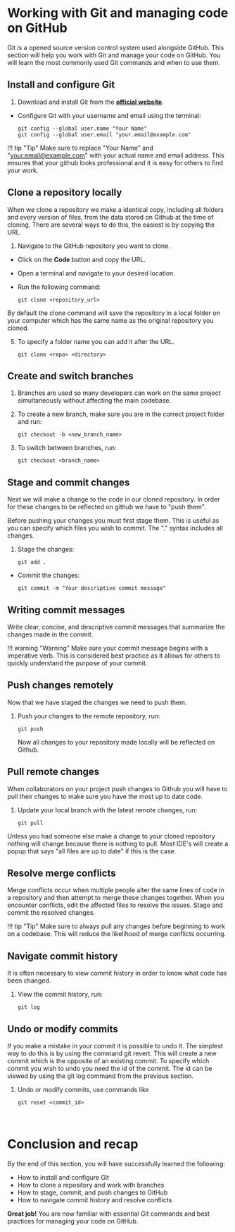 # Working with Git and managing code on GitHub

Git is a opened source version control system used alongside GitHub. This section will help you work with Git and manage your code on GitHub. You will learn the most commonly used Git commands and when to use them.

## Install and configure Git

1. Download and install Git from the [**official website**](https://git-scm.com/downloads).
- Configure Git with your username and email using the terminal:

    ```git
    git config --global user.name "Your Name"
    git config --global user.email "your.email@example.com"
    ```

!!! tip "Tip"
Make sure to replace "Your Name" and "your.email@example.com" with your actual name and email address. This ensures that your github looks professional and it is easy for others to find your work.

## Clone a repository locally

When we clone a repository we make a identical copy, including all folders and every version of files, from the data stored on Github at the time of cloning. There are several ways to do this, the easiest is by copying the URL. 

1. Navigate to the GitHub repository you want to clone.
- Click on the **Code** button and copy the URL.
- Open a terminal and navigate to your desired location.
- Run the following command:

    ```git
    git clone <repository_url>
    ```

By default the clone command will save the repository in a local folder on your computer which has the same name as the original repository you cloned. 

5. To specify a folder name you can add it after the URL.

    ```git
    git clone <repo> <directory>
    ```

##  Create and switch branches

1. Branches are used so many developers can work on the same project simultaneously without affecting the main codebase.

2. To create a new branch, make sure you are in the correct project folder and run:

    ```git
    git checkout -b <new_branch_name>
    ```

3. To switch between branches, run:

    ```git
    git checkout <branch_name>
    ```

##  Stage and commit changes

Next we will make a change to the code in our cloned repository. In order for these changes to be reflected on github we have to "push them". 

 Before pushing your changes you must first stage them. This is useful as you can specify which files you wish to commit. The "." syntax includes all changes.

1. Stage the changes:

    ```git
    git add .
    ```

- Commit the changes:

    ```git
    git commit -m "Your descriptive commit message"
    ```

## Writing commit messages

Write clear, concise, and descriptive commit messages that summarize the changes made in the commit.

!!! warning "Warning"
Make sure your commit message begins with a imperative verb. This is considered best practice as it allows for others to quickly understand the purpose of your commit.

## Push changes remotely

Now that we have staged the changes we need to push them.

1. Push your changes to the remote repository, run:

    ```git
    git push
    ```

    Now all changes to your repository made locally will be reflected on Github. 

##  Pull remote changes

When collaborators on your project push changes to Github you will have to pull their changes to make sure you have the most up to date code. 

1. Update your local branch with the latest remote changes, run:

    ```git
    git pull
    ```
Unless you had someone else make a change to your cloned repository nothing will change because there is nothing to pull. Most IDE's will create a popup that says "all files are up to date" if this is the case.

## Resolve merge conflicts

Merge conflicts occur when multiple people alter the same lines of code in a repository and then attempt to merge these changes together.
When you encounter conflicts, edit the affected files to resolve the issues.
Stage and commit the resolved changes.

!!! tip "Tip"
Make sure to always pull any changes before beginning to work on a codebase. This will reduce the likelihood of merge conflicts occurring.



## Navigate commit history

It is often necessary to view commit history in order to know what code has been changed.

1. View the commit history, run:

    ```git
    git log
    ```

## Undo or modify commits

If you make a mistake in your commit it is possible to undo it. The simplest way to do this is by using the command git revert. This will create a new commit which is the opposite of an existing commit. To specify which commit you wish to undo you need the id of the commit. The id can be viewed by using the git log command from the previous section.

1. Undo or modify commits, use commands like

    ```git
    git reset <commit_id>
    ```

&nbsp;

# Conclusion and recap

By the end of this section, you will have successfully learned the following:

- How to install and configure Git
- How to clone a repository and work with branches
- How to stage, commit, and push changes to GitHub
- How to navigate commit history and resolve conflicts

**Great job!** You are now familiar with essential Git commands and best practices for managing your code on GitHub.
